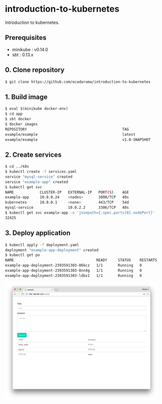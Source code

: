 # introduction-to-kubernetes
Introduction to kubernetes.

## Prerequisites

- minikube : v0.14.0
- sbt : 0.13.x

## 0. Clone repository

```bash
$ git clone https://github.com/ocadaruma/introduction-to-kubernetes
```

## 1. Build image

```bash
$ eval $(minikube docker-env)
$ cd app
$ sbt docker
$ docker images
REPOSITORY                                            TAG                 IMAGE ID            CREATED             SIZE
example/example                                       latest              ac5970138dba        About an hour ago   144.4 MB
example/example                                       v1.0-SNAPSHOT       4a6bdb4a8719        8 hours ago         144.4 MB
```

## 2. Create services

```bash
$ cd ../k8s
$ kubectl create -f services.yaml
service "mysql-service" created
service "example-app" created
$ kubectl get svc
NAME            CLUSTER-IP   EXTERNAL-IP   PORT(S)    AGE
example-app     10.0.0.24    <nodes>       3000/TCP   40s
kubernetes      10.0.0.1     <none>        443/TCP    54d
mysql-service                10.0.2.2      3306/TCP   40s
$ kubectl get svc example-app -o 'jsonpath={.spec.ports[0].nodePort}'
32425
```

## 3. Deploy application

```bash
$ kubectl apply -f deployment.yaml
deployment "example-app-deployment" created
$ kubectl get po                                                                                                                                                                   master
NAME                                      READY     STATUS    RESTARTS   AGE
example-app-deployment-2393591303-86kcz   1/1       Running   0          18s
example-app-deployment-2393591303-8nn4g   1/1       Running   0          18s
example-app-deployment-2393591303-ldbx1   1/1       Running   0          18s
```

![screen-shot](https://raw.githubusercontent.com/ocadaruma/introduction-to-kubernetes/master/example-app_screen-shot.png)

